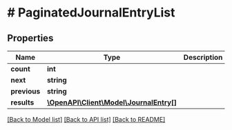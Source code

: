 # # PaginatedJournalEntryList

## Properties

Name | Type | Description | Notes
------------ | ------------- | ------------- | -------------
**count** | **int** |  |
**next** | **string** |  | [optional]
**previous** | **string** |  | [optional]
**results** | [**\OpenAPI\Client\Model\JournalEntry[]**](JournalEntry.md) |  |

[[Back to Model list]](../../README.md#models) [[Back to API list]](../../README.md#endpoints) [[Back to README]](../../README.md)
